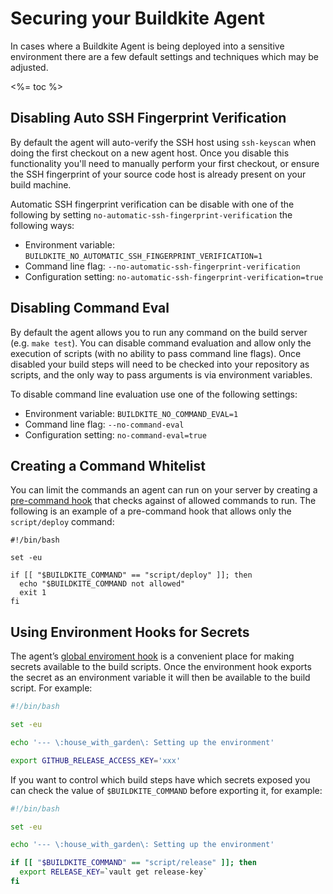 # Securing your Buildkite Agent

In cases where a Buildkite Agent is being deployed into a sensitive environment there are a few default settings and techniques which may be adjusted.

<%= toc %>

## Disabling Auto SSH Fingerprint Verification

By default the agent will auto-verify the SSH host using `ssh-keyscan` when doing the first checkout on a new agent host. Once you disable this functionality you'll need to manually perform your first checkout, or ensure the SSH fingerprint of your source code host is already present on your build machine.

Automatic SSH fingerprint verification can be disable with one of the following by setting `no-automatic-ssh-fingerprint-verification` the following ways:

* Environment variable: `BUILDKITE_NO_AUTOMATIC_SSH_FINGERPRINT_VERIFICATION=1`
* Command line flag: `--no-automatic-ssh-fingerprint-verification`
* Configuration setting: `no-automatic-ssh-fingerprint-verification=true`

## Disabling Command Eval

By default the agent allows you to run any command on the build server (e.g. `make test`). You can disable command evaluation and allow only the execution of scripts (with no ability to pass command line flags). Once disabled your build steps will need to be checked into your repository as scripts, and the only way to pass arguments is via environment variables.

To disable command line evaluation use one of the following settings:

* Environment variable: `BUILDKITE_NO_COMMAND_EVAL=1`
* Command line flag: `--no-command-eval`
* Configuration setting: `no-command-eval=true`

## Creating a Command Whitelist

You can limit the commands an agent can run on your server by creating a [pre-command hook](hooks) that checks against of allowed commands to run. The following is an example of a pre-command hook that allows only the `script/deploy` command:

```
#!/bin/bash

set -eu

if [[ "$BUILDKITE_COMMAND" == "script/deploy" ]]; then
  echo "$BUILDKITE_COMMAND not allowed"
  exit 1
fi
```

## Using Environment Hooks for Secrets

The agent’s [global enviroment hook](hooks) is a convenient place for making secrets available to the build scripts. Once the environment hook exports the secret as an environment variable it will then be available to the build script. For example:

```bash
#!/bin/bash

set -eu

echo '--- \:house_with_garden\: Setting up the environment'

export GITHUB_RELEASE_ACCESS_KEY='xxx'
```

If you want to control which build steps have which secrets exposed you can check the value of `$BUILDKITE_COMMAND` before exporting it, for example:

```bash
#!/bin/bash

set -eu

echo '--- \:house_with_garden\: Setting up the environment'

if [[ "$BUILDKITE_COMMAND" == "script/release" ]]; then
  export RELEASE_KEY=`vault get release-key`
fi
```
